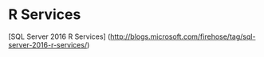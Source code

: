 # R Services

[SQL Server 2016 R Services] (http://blogs.microsoft.com/firehose/tag/sql-server-2016-r-services/)
